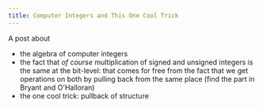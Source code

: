 ```yaml
---
title: Computer Integers and This One Cool Trick
---
```


A post about
- the algebra of computer integers
- the fact that _of course_ multiplication of signed and unsigned integers is the same
  at the bit-level: that comes for free from the fact that we get operations on both
  by pulling back from the same place
  (find the part in Bryant and O'Halloran)
- the one cool trick: pullback of structure
